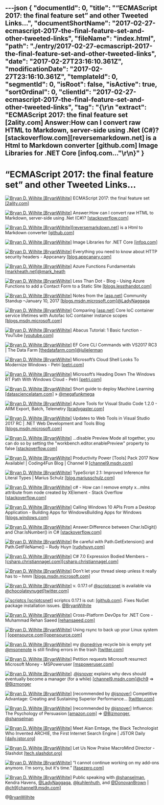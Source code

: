---json
{
  "documentId": 0,
  "title": "“ECMAScript 2017: the final feature set” and other Tweeted Links…",
  "documentShortName": "2017-02-27-ecmascript-2017-the-final-feature-set-and-other-tweeted-links",
  "fileName": "index.html",
  "path": "./entry/2017-02-27-ecmascript-2017-the-final-feature-set-and-other-tweeted-links",
  "date": "2017-02-27T23:16:10.361Z",
  "modificationDate": "2017-02-27T23:16:10.361Z",
  "templateId": 0,
  "segmentId": 0,
  "isRoot": false,
  "isActive": true,
  "sortOrdinal": 0,
  "clientId": "2017-02-27-ecmascript-2017-the-final-feature-set-and-other-tweeted-links",
  "tag": "{\r\n  \"extract\": \"ECMAScript 2017: the final feature set [2ality.com] Answer:How can I convert raw HTML to Markdown, server-side using .Net (C#)? [stackoverflow.com][reversemarkdown.net] is a Html to Markdown converter [github.com] Image Libraries for .NET Core [infoq.com...\"\r\n}"
}
---

# “ECMAScript 2017: the final feature set” and other Tweeted Links…

[<img alt="Bryan D. Wilhite [BryanWilhite]" src="https://songhay.blob.core.windows.net/shared-social-twitter/BryanWilhite.jpeg">](http://t.co/UNdqV0Z1zz "Bryan D. Wilhite [BryanWilhite]") ECMAScript 2017: the final feature set [[2ality.com]](http://www.2ality.com/2016/02/ecmascript-2017.html)

[<img alt="Bryan D. Wilhite [BryanWilhite]" src="https://songhay.blob.core.windows.net/shared-social-twitter/BryanWilhite.jpeg">](http://t.co/UNdqV0Z1zz "Bryan D. Wilhite [BryanWilhite]") Answer:How can I convert raw HTML to Markdown, server-side using .Net (C#)? [[stackoverflow.com]](http://stackoverflow.com/a/29916522/22944?stw=2)

[<img alt="Bryan D. Wilhite [BryanWilhite]" src="https://songhay.blob.core.windows.net/shared-social-twitter/BryanWilhite.jpeg">](http://t.co/UNdqV0Z1zz "Bryan D. Wilhite [BryanWilhite]")[[reversemarkdown.net]](http://ReverseMarkdown.Net) is a Html to Markdown converter [[github.com]](https://github.com/mysticmind/reversemarkdown-net)

[<img alt="Bryan D. Wilhite [BryanWilhite]" src="https://songhay.blob.core.windows.net/shared-social-twitter/BryanWilhite.jpeg">](http://t.co/UNdqV0Z1zz "Bryan D. Wilhite [BryanWilhite]") Image Libraries for .NET Core [[infoq.com]](https://www.infoq.com/news/2017/01/net-core-imaging)

[<img alt="Bryan D. Wilhite [BryanWilhite]" src="https://songhay.blob.core.windows.net/shared-social-twitter/BryanWilhite.jpeg">](http://t.co/UNdqV0Z1zz "Bryan D. Wilhite [BryanWilhite]") Everything you need to know about HTTP security headers - Appcanary [[blog.appcanary.com]](https://blog.appcanary.com/2017/http-security-headers.html)

[<img alt="Bryan D. Wilhite [BryanWilhite]" src="https://songhay.blob.core.windows.net/shared-social-twitter/BryanWilhite.jpeg">](http://t.co/UNdqV0Z1zz "Bryan D. Wilhite [BryanWilhite]") Azure Functions Fundamentals [[markheath.net]](http://markheath.net/post/azure-functions-fundamentals)[@mark_heath](http://twitter.com/mark_heath)

[<img alt="Bryan D. Wilhite [BryanWilhite]" src="https://songhay.blob.core.windows.net/shared-social-twitter/BryanWilhite.jpeg">](http://t.co/UNdqV0Z1zz "Bryan D. Wilhite [BryanWilhite]") Less Than Dot - Blog - Using Azure Functions to add a Contact Form to a Static Site [[blogs.lessthandot.com]](http://blogs.lessthandot.com/index.php/enterprisedev/cloud/azure/using-azure-functions-to-add-a-contact-form-to-a-static-site/)

[<img alt="Bryan D. Wilhite [BryanWilhite]" src="https://songhay.blob.core.windows.net/shared-social-twitter/BryanWilhite.jpeg">](http://t.co/UNdqV0Z1zz "Bryan D. Wilhite [BryanWilhite]") Notes from the [[asp.net]](http://ASP.NET) Community Standup –January 10, 2017 [[blogs.msdn.microsoft.com]](https://blogs.msdn.microsoft.com/webdev/2017/01/23/notes-from-the-asp-net-community-standup-january-10-2017/)[@LadyNaggaga](http://twitter.com/LadyNaggaga)

[<img alt="Bryan D. Wilhite [BryanWilhite]" src="https://songhay.blob.core.windows.net/shared-social-twitter/BryanWilhite.jpeg">](http://t.co/UNdqV0Z1zz "Bryan D. Wilhite [BryanWilhite]") Comparing [[asp.net]](http://ASP.NET) Core IoC container service lifetimes with Autofac IoC container instance scopes [[blogs.msdn.microsoft.com]](https://blogs.msdn.microsoft.com/cesardelatorre/2017/01/26/comparing-asp-net-core-ioc-service-life-times-and-autofac-ioc-instance-scopes/)

[<img alt="Bryan D. Wilhite [BryanWilhite]" src="https://songhay.blob.core.windows.net/shared-social-twitter/BryanWilhite.jpeg">](http://t.co/UNdqV0Z1zz "Bryan D. Wilhite [BryanWilhite]") Abacus Tutorial: 1 Basic function - YouTube [[youtube.com]](https://www.youtube.com/watch?v=FTVXUG_PngE)

[<img alt="Bryan D. Wilhite [BryanWilhite]" src="https://songhay.blob.core.windows.net/shared-social-twitter/BryanWilhite.jpeg">](http://t.co/UNdqV0Z1zz "Bryan D. Wilhite [BryanWilhite]") EF Core CLI Commands with VS2017 RC3 | The Data Farm [[thedatafarm.com]](http://thedatafarm.com/data-access/ef-core-cli-commands-with-vs2017-rc3/)[@julielerman](http://twitter.com/julielerman)

[<img alt="Bryan D. Wilhite [BryanWilhite]" src="https://songhay.blob.core.windows.net/shared-social-twitter/BryanWilhite.jpeg">](http://t.co/UNdqV0Z1zz "Bryan D. Wilhite [BryanWilhite]") Microsoft’s Cloud Shell Looks To Modernize Windows - Petri [[petri.com]](https://www.petri.com/microsofts-cloud-shell-looks-to-modernize-windows)

[<img alt="Bryan D. Wilhite [BryanWilhite]" src="https://songhay.blob.core.windows.net/shared-social-twitter/BryanWilhite.jpeg">](http://t.co/UNdqV0Z1zz "Bryan D. Wilhite [BryanWilhite]") Microsoft’s Heading Down The Windows RT Path With Windows Cloud - Petri [[petri.com]](https://www.petri.com/microsofts-heading-windows-rt-path-windows-cloud)

[<img alt="Bryan D. Wilhite [BryanWilhite]" src="https://songhay.blob.core.windows.net/shared-social-twitter/BryanWilhite.jpeg">](http://t.co/UNdqV0Z1zz "Bryan D. Wilhite [BryanWilhite]") Short guide to deploy Machine Learning [[datasciencelatam.com]](http://datasciencelatam.com/short-guide-to-deploy-machine-learning/) » [@megafunkmega](http://twitter.com/megafunkmega)

[<img alt="Bryan D. Wilhite [BryanWilhite]" src="https://songhay.blob.core.windows.net/shared-social-twitter/BryanWilhite.jpeg">](http://t.co/UNdqV0Z1zz "Bryan D. Wilhite [BryanWilhite]") Azure Tools for Visual Studio Code 1.2.0 - ARM Export, Batch, Telemetry [[bradygaster.com]](http://www.bradygaster.com/posts/azure-tools-for-vs-code-1-2-0)

[<img alt="Bryan D. Wilhite [BryanWilhite]" src="https://songhay.blob.core.windows.net/shared-social-twitter/BryanWilhite.jpeg">](http://t.co/UNdqV0Z1zz "Bryan D. Wilhite [BryanWilhite]") Updates to Web Tools in Visual Studio 2017 RC | .NET Web Development and Tools Blog [[blogs.msdn.microsoft.com]](https://blogs.msdn.microsoft.com/webdev/2017/01/27/updates-to-web-tools-in-visual-studio-2017-rc/)

[<img alt="Bryan D. Wilhite [BryanWilhite]" src="https://songhay.blob.core.windows.net/shared-social-twitter/BryanWilhite.jpeg">](http://t.co/UNdqV0Z1zz "Bryan D. Wilhite [BryanWilhite]") …disable Preview Mode all together, you can do so by setting the "workbench.editor.enablePreview" property to false [[stackoverflow.com]](http://stackoverflow.com/questions/38713405/how-to-config-vscode-to-open-files-always-in-a-new-tab)

[<img alt="Bryan D. Wilhite [BryanWilhite]" src="https://songhay.blob.core.windows.net/shared-social-twitter/BryanWilhite.jpeg">](http://t.co/UNdqV0Z1zz "Bryan D. Wilhite [BryanWilhite]") Productivity Power [Tools] Pack 2017 Now Available! | Coding4Fun Blog | Channel 9 [[channel9.msdn.com]](https://channel9.msdn.com/coding4fun/blog/Productivity-Power-Tools-Pack-2017-Now-Available)

[<img alt="Bryan D. Wilhite [BryanWilhite]" src="https://songhay.blob.core.windows.net/shared-social-twitter/BryanWilhite.jpeg">](http://t.co/UNdqV0Z1zz "Bryan D. Wilhite [BryanWilhite]") TypeScript 2.1: Improved Inference for Literal Types | Marius Schulz [[blog.mariusschulz.com]](https://blog.mariusschulz.com/2017/01/27/typescript-2-1-improved-inference-for-literal-types)

[<img alt="Bryan D. Wilhite [BryanWilhite]" src="https://songhay.blob.core.windows.net/shared-social-twitter/BryanWilhite.jpeg">](http://t.co/UNdqV0Z1zz "Bryan D. Wilhite [BryanWilhite]") c# - How can I remove empty x…mlns attribute from node created by XElement - Stack Overflow [[stackoverflow.com]](http://stackoverflow.com/questions/12038636/how-can-i-remove-empty-x…mlns-attribute-from-node-created-by-xelement)

[<img alt="Bryan D. Wilhite [BryanWilhite]" src="https://songhay.blob.core.windows.net/shared-social-twitter/BryanWilhite.jpeg">](http://t.co/UNdqV0Z1zz "Bryan D. Wilhite [BryanWilhite]") Calling Windows 10 APIs From a Desktop Application - Building Apps for WindowsBuilding Apps for Windows [[blogs.windows.com]](https://blogs.windows.com/buildingapps/2017/01/25/calling-windows-10-apis-desktop-application/#COT9kGbAPhZAkI6K.97)

[<img alt="Bryan D. Wilhite [BryanWilhite]" src="https://songhay.blob.core.windows.net/shared-social-twitter/BryanWilhite.jpeg">](http://t.co/UNdqV0Z1zz "Bryan D. Wilhite [BryanWilhite]") Answer:Difference between Char.IsDigit() and Char.IsNumber() in C# [[stackoverflow.com]](http://stackoverflow.com/a/228565?stw=2)

[<img alt="Bryan D. Wilhite [BryanWilhite]" src="https://songhay.blob.core.windows.net/shared-social-twitter/BryanWilhite.jpeg">](http://t.co/UNdqV0Z1zz "Bryan D. Wilhite [BryanWilhite]") Be careful with Path.GetExtension() and Path.GetFileName() – Rudy Huyn [[rudyhuyn.com]](http://www.rudyhuyn.com/blog/2017/01/18/be-careful-with-path-getextension/)

[<img alt="Bryan D. Wilhite [BryanWilhite]" src="https://songhay.blob.core.windows.net/shared-social-twitter/BryanWilhite.jpeg">](http://t.co/UNdqV0Z1zz "Bryan D. Wilhite [BryanWilhite]") C# 7.0 Expression Bodied Members – [[csharp.christiannagel.com]](http://csharp.christiannagel.com)[[csharp.christiannagel.com]](https://csharp.christiannagel.com/2017/01/25/expressionbodiedmembers/)

[<img alt="Bryan D. Wilhite [BryanWilhite]" src="https://songhay.blob.core.windows.net/shared-social-twitter/BryanWilhite.jpeg">](http://t.co/UNdqV0Z1zz "Bryan D. Wilhite [BryanWilhite]") Don’t let your thread sleep unless it really has to – hmm [[blogs.msdn.microsoft.com]](https://blogs.msdn.microsoft.com/hmm/2017/01/26/dont-let-your-thread-sleep-unless-it-really-has-to/)

[<img alt="Bryan D. Wilhite [BryanWilhite]" src="https://songhay.blob.core.windows.net/shared-social-twitter/BryanWilhite.jpeg">](http://t.co/UNdqV0Z1zz "Bryan D. Wilhite [BryanWilhite]") v. 0.17.1 of [@scriptcsnet](http://twitter.com/scriptcsnet) is available via [@chocolateynuget](http://twitter.com/chocolateynuget)[[twitter.com]](https://twitter.com/BryanWilhite/status/834913911493152769/photo/1)

[<img alt="scriptcs [scriptcsnet]" src="https://songhay.blob.core.windows.net/shared-social-twitter/scriptcsnet.png">](http://t.co/BWSj7ELQCV "scriptcs [scriptcsnet]") scriptcs 0.17.1 is out: [[github.com]](https://github.com/scriptcs/scriptcs/releases/tag/v0.17.1). Fixes NuGet package installation issues. [@BryanWilhite](http://twitter.com/BryanWilhite)

[<img alt="Bryan D. Wilhite [BryanWilhite]" src="https://songhay.blob.core.windows.net/shared-social-twitter/BryanWilhite.jpeg">](http://t.co/UNdqV0Z1zz "Bryan D. Wilhite [BryanWilhite]") Cross-Platform DevOps for .NET Core - Muhammad Rehan Saeed [[rehansaeed.com]](http://rehansaeed.com/cross-platform-devops-net-core/)

[<img alt="Bryan D. Wilhite [BryanWilhite]" src="https://songhay.blob.core.windows.net/shared-social-twitter/BryanWilhite.jpeg">](http://t.co/UNdqV0Z1zz "Bryan D. Wilhite [BryanWilhite]") Using rsync to back up your Linux system | [[opensource.com]](http://Opensource.com)[[opensource.com]](https://opensource.com/article/17/1/rsync-backup-linux)

[<img alt="Bryan D. Wilhite [BryanWilhite]" src="https://songhay.blob.core.windows.net/shared-social-twitter/BryanWilhite.jpeg">](http://t.co/UNdqV0Z1zz "Bryan D. Wilhite [BryanWilhite]") my [@onedrive](http://twitter.com/onedrive) recycle bin is empty yet [@msonenote](http://twitter.com/msonenote) is still finding errors in the trash [[twitter.com]](https://twitter.com/BryanWilhite/status/835278525804355584/photo/1)

[<img alt="Bryan D. Wilhite [BryanWilhite]" src="https://songhay.blob.core.windows.net/shared-social-twitter/BryanWilhite.jpeg">](http://t.co/UNdqV0Z1zz "Bryan D. Wilhite [BryanWilhite]") Petition requests Microsoft resurrect Microsoft Money - MSPoweruser [[mspoweruser.com]](https://mspoweruser.com/petition-requests-microsoft-resurrect-microsoft-money/)

[<img alt="Bryan D. Wilhite [BryanWilhite]" src="https://songhay.blob.core.windows.net/shared-social-twitter/BryanWilhite.jpeg">](http://t.co/UNdqV0Z1zz "Bryan D. Wilhite [BryanWilhite]") .[@jsnover](http://twitter.com/jsnover) explains why devs should eventually become a manager (for a while) [[channel9.msdn.com]](https://channel9.msdn.com/Blogs/Humans-of-Microsoft/Humans-of-Microsoft-Jeffrey-Snover)[@ch9](http://twitter.com/ch9) =&gt; [@Bizmonger](http://twitter.com/Bizmonger)

[<img alt="Bryan D. Wilhite [BryanWilhite]" src="https://songhay.blob.core.windows.net/shared-social-twitter/BryanWilhite.jpeg">](http://t.co/UNdqV0Z1zz "Bryan D. Wilhite [BryanWilhite]") [recommended by [@jsnover](http://twitter.com/jsnover)] Competitive Advantage: Creating and Sustaining Superior Performance… [[twitter.com]](https://twitter.com/i/web/status/833997273004654593)

[<img alt="Bryan D. Wilhite [BryanWilhite]" src="https://songhay.blob.core.windows.net/shared-social-twitter/BryanWilhite.jpeg">](http://t.co/UNdqV0Z1zz "Bryan D. Wilhite [BryanWilhite]") [recommended by [@jsnover](http://twitter.com/jsnover)] Influence: The Psychology of Persuasion [[amazon.com]](https://www.amazon.com/Influence-Psychology-Persuasion-Business-Essentials-ebook/dp/B002BD2UUC%3FSubscriptionId%3D1SW6D7X6ZXXR92KVX0G2%26tag%3Dthekintespacec00%26linkCode%3Dxm2%26camp%3D2025%26creative%3D165953%26creativeASIN%3DB002BD2UUC) =&gt; [@Bizmonger](http://twitter.com/Bizmonger), [@shanselman](http://twitter.com/shanselman)

[<img alt="Bryan D. Wilhite [BryanWilhite]" src="https://songhay.blob.core.windows.net/shared-social-twitter/BryanWilhite.jpeg">](http://t.co/UNdqV0Z1zz "Bryan D. Wilhite [BryanWilhite]") Meet Alan Emtage, the Black Technologist Who Invented ARCHIE, the First Internet Search Engine | JSTOR Daily [[daily.jstor.org]](https://daily.jstor.org/alan-emtage-first-internet-search-engine/)

[<img alt="Bryan D. Wilhite [BryanWilhite]" src="https://songhay.blob.core.windows.net/shared-social-twitter/BryanWilhite.jpeg">](http://t.co/UNdqV0Z1zz "Bryan D. Wilhite [BryanWilhite]") Let Us Now Praise MacroMind Director - Slashdot [[tech.slashdot.org]](https://tech.slashdot.org/story/17/01/30/1438225/let-us-now-praise-macromind-director?utm_source=feedly1.0mainlinkanon&utm_medium=feed)

[<img alt="Bryan D. Wilhite [BryanWilhite]" src="https://songhay.blob.core.windows.net/shared-social-twitter/BryanWilhite.jpeg">](http://t.co/UNdqV0Z1zz "Bryan D. Wilhite [BryanWilhite]") “I cannot continue working on my add-ons anymore. I'm sorry, but it's time.” [[fasezero.com]](http://fasezero.com/lastnotice.html)

[<img alt="Bryan D. Wilhite [BryanWilhite]" src="https://songhay.blob.core.windows.net/shared-social-twitter/BryanWilhite.jpeg">](http://t.co/UNdqV0Z1zz "Bryan D. Wilhite [BryanWilhite]") Public speaking with [@shanselman](http://twitter.com/shanselman), Kendra Havens, [@LadyNaggaga](http://twitter.com/LadyNaggaga), [@kuhlenhuth](http://twitter.com/kuhlenhuth), and [@DonovanBrown](http://twitter.com/DonovanBrown) | [@ch9](http://twitter.com/ch9)[[channel9.msdn.com]](https://channel9.msdn.com/Shows/On-NET/Public-speaking-with-Scott-Hanselman-Kendra-Havens-Maria-Naggaga-Nakanwagi-Kasey-Uhlenhuth-and-Donov)

@[BryanWilhite](https://twitter.com/BryanWilhite)
